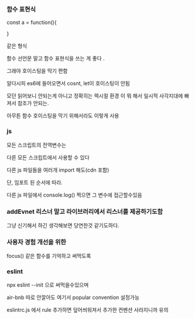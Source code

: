 ### 함수 표현식

const a = function(){

}

같은 형식

함수 선언문 말고 함수 표현식을 쓰는 게 좋다 .

그래야 호이스팅을 막기 편함

알다시피 es6에 들어오면서 cosnt, let이 호이스팅이 안됨

모던 읽어보니 안되는게 아니고 정확히는 렉시컬 환경 이 뭐 해서 일시적 사각지대에 빠져서 참조가 안되는.

아무튼 함수 호이스팅을 막기 위해서라도 이렇게 사용

### js

모든 스크립트의 전역변수는

다른 모든 스크립트에서 사용할 수 있다

다른 js 파일들을 여러개 import 해도(cdn 포함)

단, 임포트 된 순서에 따라.

다른 js 파일에서 console.log() 찍으면 그 변수에 접근할수있음

### addEvnet 리스너 말고 라이브러리에서 리스너를 제공하기도함

그냥 신기해서 하긴 생각해보면 당연한것 같기도하다.

### 사용자 경험 개선을 위한

focus() 같은 함수를 기억하고 써먹도록

### eslint

npx eslint --init 으로 써먹을수있으며

air-bnb 따로 안깔아도 여기서 popular convention 설정가능

eslintrc.js 에서 rule 추가하면 덮어씌워져서 추가한 컨벤션 사라지니까 유의
